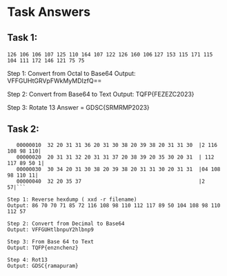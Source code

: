 # Task Answers

## Task 1: 
```126 106 106 107 125 110 164 107 122 126 160 106```
```127 153 115 171 115 104 111 172 146 121 75 75 ```

Step 1: Convert from Octal to Base64
Output: VFFGUHtGRVpFWkMyMDIzfQ==

Step 2: Convert from Base64 to Text
Output: TQFP{FEZEZC2023}

Step 3: Rotate 13
Answer = GDSC{SRMRMP2023}

## Task 2:
```00000000  38 36 20 37 30 20 37 30 20 37 31 20 38 35 20 37  |86 70 70 71 85 7|
   00000010  32 20 31 31 36 20 31 30 38 20 39 38 20 31 31 30  |2 116 108 98 110|
   00000020  20 31 31 32 20 31 31 37 20 38 39 20 35 30 20 31  | 112 117 89 50 1|
   00000030  30 34 20 31 30 38 20 39 38 20 31 31 30 20 31 31  |04 108 98 110 11|
   00000040  32 20 35 37                                      |2 57|```

Step 1: Reverse hexdump ( xxd -r filename)
Output: 86 70 70 71 85 72 116 108 98 110 112 117 89 50 104 108 98 110 112 57

Step 2: Convert from Decimal to Base64
Output: VFFGUHtlbnpuY2hlbnp9

Step 3: From Base 64 to Text
Output: TQFP{enznchenz}

Step 4: Rot13
Output: GDSC{ramapuram}
